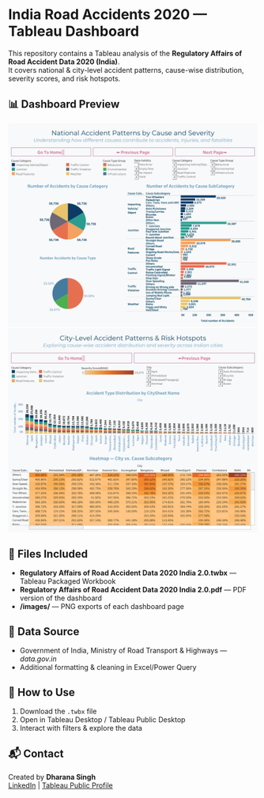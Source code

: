 # India Road Accidents 2020 — Tableau Dashboard

This repository contains a Tableau analysis of the **Regulatory Affairs of Road Accident Data 2020 (India)**.  
It covers national & city-level accident patterns, cause-wise distribution, severity scores, and risk hotspots.

## 📊 Dashboard Preview
![Cause & Severity Patterns](https://github.com/Dharana-Singh/Regulatory-Affairs-of-Road-Accident-Data-2020-India/blob/bdbb648d9d709ba07eba762939450ce8b6492a28/Dashboard_%20National%20Accident%20Patterns%20by%20Cause%20and%20Severity.png)
![City-Level Hotspots](https://github.com/Dharana-Singh/Regulatory-Affairs-of-Road-Accident-Data-2020-India/blob/e3d5456e27a255fb1e6bcb72d3106ec4965e125e/City-Level%20Accident%20Patterns%20%26%20Risk%20Hotspots.png)

## 📁 Files Included
- **Regulatory Affairs of Road Accident Data 2020 India 2.0.twbx** — Tableau Packaged Workbook
- **Regulatory Affairs of Road Accident Data 2020 India 2.0.pdf** — PDF version of the dashboard
- **/images/** — PNG exports of each dashboard page

## 📄 Data Source
- Government of India, Ministry of Road Transport & Highways — *data.gov.in*
- Additional formatting & cleaning in Excel/Power Query

## 🚀 How to Use
1. Download the `.twbx` file
2. Open in Tableau Desktop / Tableau Public Desktop
3. Interact with filters & explore the data

## 📬 Contact
Created by **Dharana Singh**  
[LinkedIn]([https://www.linkedin.com](https://www.linkedin.com/in/dharana-singh/)) | [Tableau Public Profile]([your-tableau-link](https://public.tableau.com/app/profile/dharana.singh/viz/RegulatoryAffairsofRoadAccidentData2020India2_0/HomeNavigation))
